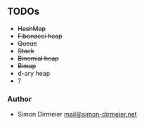 ## TODOs

* <strike>HashMap</strike>
* <strike>Fibonacci heap</strike>
* <strike>Queue</strike>
* <strike>Stack</strike>
* <strike>Binomial heap</strike>
* <strike>Bimap</strike>
* d-ary heap
* ?

### Author

* Simon Dirmeier <a href="mailto:mail@simon-dirmeier.net">mail@simon-dirmeier.net</a>

